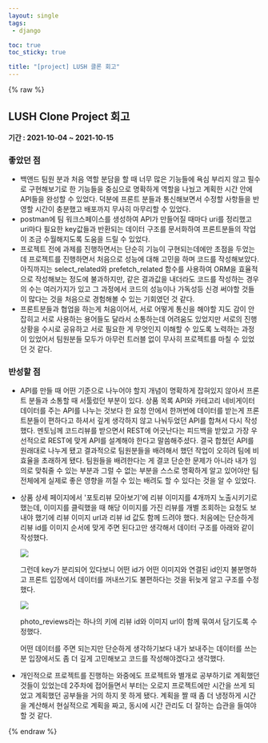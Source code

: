 ```yaml
---
layout: single
tags: 
 - django

toc: true
toc_sticky: true

title: "[project] LUSH 클론 회고"
---
```


{% raw %}


## LUSH Clone Project 회고

**기간 : 2021-10-04 ~ 2021-10-15**

### 좋았던 점

- 백앤드 팀원 분과 처음 역할 분담을 할 때 너무 많은 기능들에 욕심 부리지 않고 필수로 구현해보기로 한 기능들을 중심으로 명확하게 역할을 나눴고 계획한 시간 안에 API들을 완성할 수 있었다. 덕분에 프론트 분들과 통신해보면서 수정할 사항들을 반영할 시간이 충분했고 배포까지 무사히 마무리할 수 있었다.
- postman에 팀 워크스페이스를 생성하여 API가 만들어질 때마다 uri를 정리했고 uri마다 필요한 key값들과 반환되는 데이터 구조를 문서화하여 프론트분들의 작업이 조금 수월해지도록 도움을 드릴 수 있었다.
- 프로젝트 전에 과제를 진행하면서는 단순히 기능이 구현되는데에만 초점을 두었는데 프로젝트를 진행하면서 처음으로 성능에 대해 고민을 하며 코드를 작성해보았다. 아직까지는 select_related와 prefetch_related 함수를 사용하여 ORM을 효율적으로 작성해보는 정도에 불과하지만, 같은 결과값을 내더라도 코드를 작성하는 경우의 수는 여러가지가 있고 그 과정에서 코드의 성능이나 가독성등 신경 써야할 것들이 많다는 것을 처음으로 경험해볼 수 있는 기회였던 것 같다.
-  프론트분들과 협업을 하는게 처음이어서, 서로 어떻게 통신을 해야할 지도 감이 안 잡히고 서로 사용하는 용어들도 달라서 소통하는데 어려움도 있었지만 서로의 진행상황을 수시로 공유하고 서로 필요한 게 무엇인지 이해할 수 있도록 노력하는 과정이 있었어서 팀원분들 모두가 아무런 트러블 없이 무사히 프로젝트를 마칠 수 있었던 것 같다.

### 반성할 점

- API를 만들 때 어떤 기준으로 나누어야 할지 개념이 명확하게 잡혀있지 않아서 프론트 분들과 소통할 때 서툴렀던 부분이 있다. 상품 목록 API와 카테고리 네비게이터 데이터를 주는 API를 나누는 것보다 한 요청 안에서 한꺼번에 데이터를 받는게 프론트분들이 편하다고 하셔서 깊게 생각하지 않고 나눠두었던 API를 합쳐서 다시 작성했다. 멘토님께 코드리뷰를 받으면서 REST에 어긋난다는 피드백을 받았고 가장 우선적으로 REST에 맞게 API를 설계해야 한다고 말씀해주셨다. 결국 합쳤던 API를 원래대로 나누게 됐고 결과적으로 팀원분들을 배려해서 했던 작업이 오히려 팀에 비효율을 초래하게 됐다. 팀원들을 배려한다는 게 결코 단순한 문제가 아니라 내가 임의로 맞춰줄 수 있는 부분과 그럴 수 없는 부분을 스스로 명확하게 알고 있어야만 팀 전체에게 실제로 좋은 영향을 끼칠 수 있는 배려도 할 수 있다는 것을 알 수 있었다.

- 상품 상세 페이지에서 '포토리뷰 모아보기'에 리뷰 이미지를 4개까지 노출시키기로 했는데, 이미지를 클릭했을 때 해당 이미지를 가진 리뷰를 개별 조회하는 요청도 보내야 했기에 리뷰 이미지 url과 리뷰 id 값도 함께 드려야 했다. 처음에는 단순하게 리뷰 id를 이미지 순서에 맞게 주면 된다고만 생각해서 데이터 구조를 아래와 같이 작성했다. 

  ![](https://user-images.githubusercontent.com/61782539/137628043-c857cb26-f5da-470e-81ee-7558e00697b5.png)

  그런데 key가 분리되어 있다보니 어떤 id가 어떤 이미지와 연결된 id인지 불분명하고 프론트 입장에서 데이터를 꺼내쓰기도 불편하다는 것을 뒤늦게 알고 구조를 수정했다.

  ![](https://user-images.githubusercontent.com/61782539/137628140-d46391f4-f4ff-48da-bb7d-eae7aa756378.png) 

  photo_reviews라는 하나의 키에 리뷰 id와 이미지 url이 함께 묶여서 담기도록 수정했다.

  어떤 데이터를 주면 되는지만 단순하게 생각하기보다 내가 보내주는 데이터를 쓰는 분 입장에서도 좀 더 깊게 고민해보고 코드를 작성해야겠다고 생각했다.

- 개인적으로 프로젝트를 진행하는 와중에도 프로젝트와 별개로 공부하기로 계획했던 것들이 있었는데 2주차에 접어들면서 부터는 오로지 프로젝트에만 시간을 쓰게 되었고 계획했던 공부들을 거의 하지 못 하게 됐다. 계획을 짤 때 좀 더 냉정하게 시간을 계산해서 현실적으로 계획을 짜고, 동시에 시간 관리도 더 잘하는 습관을 들여야할 것 같다. 

{% endraw %}
